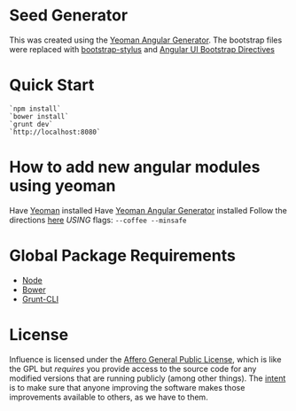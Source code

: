 Seed Generator
==============
This was created using the [Yeoman Angular Generator](https://github.com/yeoman/generator-angular).  The bootstrap files were replaced with [bootstrap-stylus](https://github.com/Acquisio/bootstrap-stylus) and [Angular UI Bootstrap Directives](http://angular-ui.github.io/bootstrap/)

Quick Start
===========
    `npm install`
    `bower install`
    `grunt dev`
    `http://localhost:8080`

How to add new angular modules using yeoman
===========================================
Have [Yeoman](http://yeoman.io/) installed
Have [Yeoman Angular Generator](https://github.com/yeoman/generator-angular) installed
Follow the directions [here](https://github.com/yeoman/generator-angular) *USING* flags: `--coffee --minsafe`

Global Package Requirements
===========================
* [Node](http://nodejs.org/)
* [Bower](http://bower.io/)
* [Grunt-CLI](http://gruntjs.com/)

License
=========
Influence is licensed under the [Affero General Public License](LICENSE), which is like the GPL but *requires* you provide access to the source code for any modified versions that are running publicly (among other things). The [intent](http://www.gnu.org/licenses/why-affero-gpl.html) is to make sure that anyone improving the software makes those improvements available to others, as we have to them.